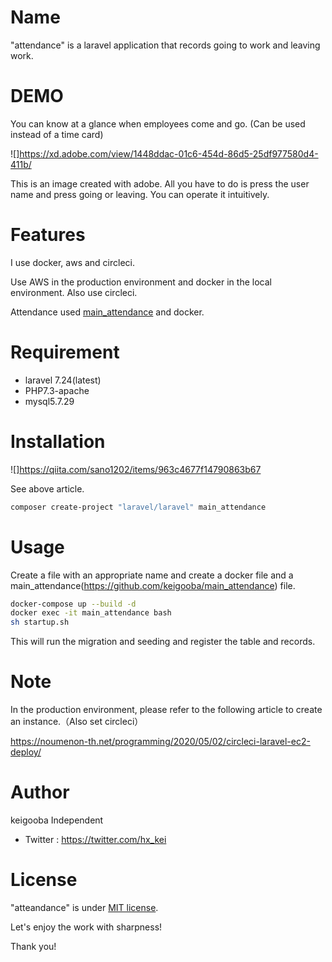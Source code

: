 # Name

"attendance" is a laravel application that records going to work and leaving work.

# DEMO

You can know at a glance when employees come and go. (Can be used instead of a time card)

![]https://xd.adobe.com/view/1448ddac-01c6-454d-86d5-25df977580d4-411b/

This is an image created with adobe.
All you have to do is press the user name and press going or leaving. You can operate it intuitively.

# Features

I use docker, aws and circleci.

Use AWS in the production environment and docker in the local environment. Also use circleci.

Attendance used [main_attendance](https://github.com/keigooba/main_attendance) and docker.

# Requirement

* laravel 7.24(latest)
* PHP7.3-apache
* mysql5.7.29

# Installation

![]https://qiita.com/sano1202/items/963c4677f14790863b67

See above article.

```bash
composer create-project "laravel/laravel" main_attendance
```

# Usage

Create a file with an appropriate name and create a docker file and a main_attendance(https://github.com/keigooba/main_attendance) file.

```bash
docker-compose up --build -d
docker exec -it main_attendance bash
sh startup.sh
```

This will run the migration and seeding and register the table and records.

# Note

In the production environment, please refer to the following article to create an instance.（Also set circleci）

https://noumenon-th.net/programming/2020/05/02/circleci-laravel-ec2-deploy/

# Author

keigooba
Independent
* Twitter : https://twitter.com/hx_kei

# License

"atteandance" is under [MIT license](https://en.wikipedia.org/wiki/MIT_License).

Let's enjoy the work with sharpness!

Thank you!
